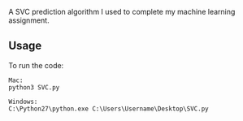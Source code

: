 A SVC prediction algorithm I used to complete my machine learning assignment.

Usage
---

To run the code:

```
Mac:
python3 SVC.py
```
````
Windows:
C:\Python27\python.exe C:\Users\Username\Desktop\SVC.py
````

